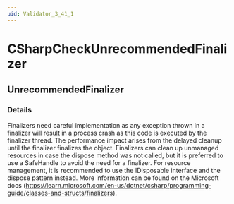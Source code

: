 ```yaml
---
uid: Validator_3_41_1
---
```


# CSharpCheckUnrecommendedFinalizer

## UnrecommendedFinalizer

<!-- Description, Properties, ... sections are auto-generated. -->
<!-- REPLACE ME AUTO-GENERATION -->

### Details

Finalizers need careful implementation as any exception thrown in a finalizer will result in a process crash as this code is executed by the finalizer thread. The performance impact arises from the delayed cleanup until the finalizer finalizes the object. Finalizers can clean up unmanaged resources in case the dispose method was not called, but it is preferred to use a SafeHandle to avoid the need for a finalizer. For resource management, it is recommended to use the IDisposable interface and the dispose pattern instead. More information can be found on the Microsoft docs (https://learn.microsoft.com/en-us/dotnet/csharp/programming-guide/classes-and-structs/finalizers).

<!-- Uncomment to add example code -->
<!--### Example code-->

